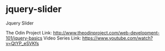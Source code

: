# jquery-slider
Jquery Slider


The Odin Project Link: http://www.theodinproject.com/web-development-101/jquery-basics
Video Series Link: https://www.youtube.com/watch?v=QtYP_eSVKfs
